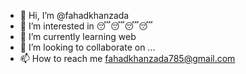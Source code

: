 - 👋 Hi, I’m @fahadkhanzada
- 👀 I’m interested in 😴😴😴😴
- 🌱 I’m currently learning web
- 💞️ I’m looking to collaborate on ...
- 📫 How to reach me fahadkhanzada785@gmail.com

<!---
fahadkhanzada/fahadkhanzada is a ✨ special ✨ repository because its `README.md` (this file) appears on your GitHub profile.
You can click the Preview link to take a look at your changes.
--->
